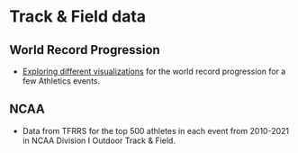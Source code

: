 # Track & Field data

## World Record Progression

- [Exploring different visualizations](https://tsoleary.github.io/track/world_record_progression/athletics_world_record_progression.html) for the world record progression for a few Athletics events.

## NCAA

- Data from TFRRS for the top 500 athletes in each event from 2010-2021 in NCAA Division I Outdoor Track & Field.



